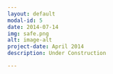 ```yaml
---
layout: default
modal-id: 5
date: 2014-07-14
img: safe.png
alt: image-alt
project-date: April 2014
description: Under Construction

---
```


